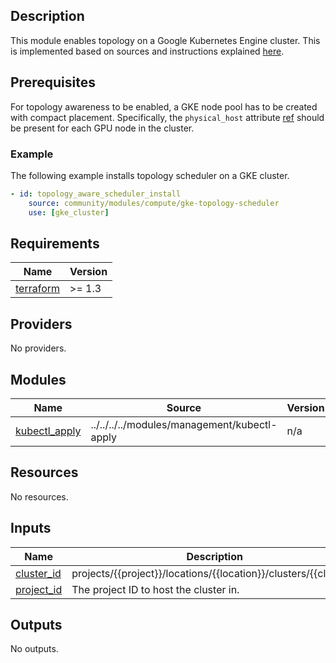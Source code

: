 ## Description

This module enables topology on a Google Kubernetes Engine cluster.
This is implemented based on sources and instructions explained [here](https://github.com/GoogleCloudPlatform/container-engine-accelerators/tree/master/gpudirect-tcpxo/topology-scheduler).

## Prerequisites

For topology awareness to be enabled, a GKE node pool has to be created with
compact placement. Specifically, the `physical_host` attribute
[ref](https://cloud.google.com/compute/docs/instances/use-compact-placement-policies#verify-vm-location)
should be present for each GPU node in the cluster.

### Example

The following example installs topology scheduler on a GKE cluster.

```yaml
- id: topology_aware_scheduler_install
    source: community/modules/compute/gke-topology-scheduler
    use: [gke_cluster]
```

<!-- BEGINNING OF PRE-COMMIT-TERRAFORM DOCS HOOK -->
## Requirements

| Name | Version |
|------|---------|
| <a name="requirement_terraform"></a> [terraform](#requirement\_terraform) | >= 1.3 |

## Providers

No providers.

## Modules

| Name | Source | Version |
|------|--------|---------|
| <a name="module_kubectl_apply"></a> [kubectl\_apply](#module\_kubectl\_apply) | ../../../../modules/management/kubectl-apply | n/a |

## Resources

No resources.

## Inputs

| Name | Description | Type | Default | Required |
|------|-------------|------|---------|:--------:|
| <a name="input_cluster_id"></a> [cluster\_id](#input\_cluster\_id) | projects/{{project}}/locations/{{location}}/clusters/{{cluster}} | `string` | n/a | yes |
| <a name="input_project_id"></a> [project\_id](#input\_project\_id) | The project ID to host the cluster in. | `string` | n/a | yes |

## Outputs

No outputs.
<!-- END OF PRE-COMMIT-TERRAFORM DOCS HOOK -->
